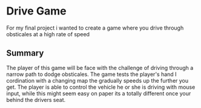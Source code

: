 # Drive Game

For my final project i wanted to create a game where you drive through obsticales at a high rate of speed

## Summary
 
The player of this game will be face with the challenge of driving through a narrow path to dodge obsticales. The game tests the player's hand I cordination with a changing map the gradually speeds up the further you get. The player is able to control the vehicle he or she is driving with mouse input, while this might seem easy on paper its a totally different once your behind the drivers seat.
